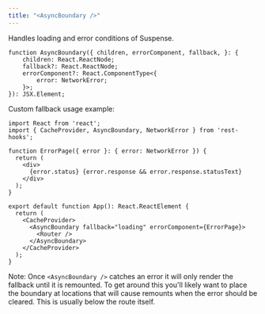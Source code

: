 ```yaml
---
title: "<AsyncBoundary />"
---
```


Handles loading and error conditions of Suspense.

```tsx
function AsyncBoundary({ children, errorComponent, fallback, }: {
    children: React.ReactNode;
    fallback?: React.ReactNode;
    errorComponent?: React.ComponentType<{
        error: NetworkError;
    }>;
}): JSX.Element;
```

Custom fallback usage example:

```tsx
import React from 'react';
import { CacheProvider, AsyncBoundary, NetworkError } from 'rest-hooks';

function ErrorPage({ error }: { error: NetworkError }) {
  return (
    <div>
      {error.status} {error.response && error.response.statusText}
    </div>
  );
}

export default function App(): React.ReactElement {
  return (
    <CacheProvider>
      <AsyncBoundary fallback="loading" errorComponent={ErrorPage}>
        <Router />
      </AsyncBoundary>
    </CacheProvider>
  );
}
```

Note: Once `<AsyncBoundary />` catches an error it will only render the fallback
until it is remounted. To get around this you'll likely want to place the boundary at
locations that will cause remounts when the error should be cleared. This is usually
below the route itself.
